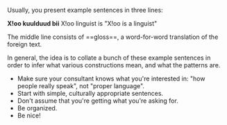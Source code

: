 
Usually, you present example sentences in three lines:

**X!oo kuulduud bii**
X!oo linguist     is
"X!oo is a linguist"

The middle line consists of ==gloss==, a word-for-word translation of the foreign text.

In general, the idea is to collate a bunch of these example sentences in order to infer what various constructions mean, and what the patterns are.

* Make sure your consultant knows what you're interested in: "how people really speak", not "proper language".
* Start with simple, culturally appropriate sentences.
* Don't assume that you're getting what you're asking for.
* Be organized.
* Be nice!

